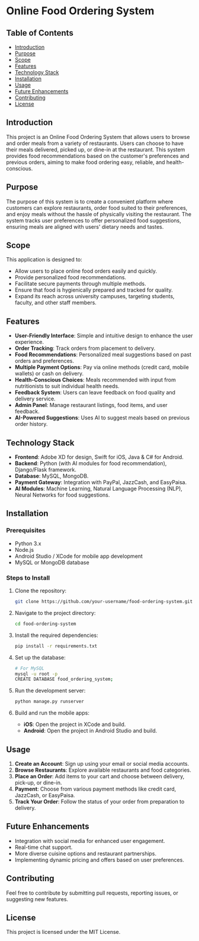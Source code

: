 # Online Food Ordering System

## Table of Contents
- [Introduction](#introduction)
- [Purpose](#purpose)
- [Scope](#scope)
- [Features](#features)
- [Technology Stack](#technology-stack)
- [Installation](#installation)
- [Usage](#usage)
- [Future Enhancements](#future-enhancements)
- [Contributing](#contributing)
- [License](#license)

## Introduction
This project is an Online Food Ordering System that allows users to browse and order meals from a variety of restaurants. Users can choose to have their meals delivered, picked up, or dine-in at the restaurant. This system provides food recommendations based on the customer's preferences and previous orders, aiming to make food ordering easy, reliable, and health-conscious.

## Purpose
The purpose of this system is to create a convenient platform where customers can explore restaurants, order food suited to their preferences, and enjoy meals without the hassle of physically visiting the restaurant. The system tracks user preferences to offer personalized food suggestions, ensuring meals are aligned with users' dietary needs and tastes.

## Scope
This application is designed to:
- Allow users to place online food orders easily and quickly.
- Provide personalized food recommendations.
- Facilitate secure payments through multiple methods.
- Ensure that food is hygienically prepared and tracked for quality.
- Expand its reach across university campuses, targeting students, faculty, and other staff members.

## Features
- **User-Friendly Interface**: Simple and intuitive design to enhance the user experience.
- **Order Tracking**: Track orders from placement to delivery.
- **Food Recommendations**: Personalized meal suggestions based on past orders and preferences.
- **Multiple Payment Options**: Pay via online methods (credit card, mobile wallets) or cash on delivery.
- **Health-Conscious Choices**: Meals recommended with input from nutritionists to suit individual health needs.
- **Feedback System**: Users can leave feedback on food quality and delivery service.
- **Admin Panel**: Manage restaurant listings, food items, and user feedback.
- **AI-Powered Suggestions**: Uses AI to suggest meals based on previous order history.

## Technology Stack
- **Frontend**: Adobe XD for design, Swift for iOS, Java & C# for Android.
- **Backend**: Python (with AI modules for food recommendation), Django/Flask framework.
- **Database**: MySQL, MongoDB.
- **Payment Gateway**: Integration with PayPal, JazzCash, and EasyPaisa.
- **AI Modules**: Machine Learning, Natural Language Processing (NLP), Neural Networks for food suggestions.

## Installation

### Prerequisites
- Python 3.x
- Node.js
- Android Studio / XCode for mobile app development
- MySQL or MongoDB database

### Steps to Install
1. Clone the repository:
    ```bash
    git clone https://github.com/your-username/food-ordering-system.git
    ```

2. Navigate to the project directory:
    ```bash
    cd food-ordering-system
    ```

3. Install the required dependencies:
    ```bash
    pip install -r requirements.txt
    ```

4. Set up the database:
    ```bash
    # For MySQL
    mysql -u root -p
    CREATE DATABASE food_ordering_system;
    ```

5. Run the development server:
    ```bash
    python manage.py runserver
    ```

6. Build and run the mobile apps:
    - **iOS**: Open the project in XCode and build.
    - **Android**: Open the project in Android Studio and build.

## Usage
1. **Create an Account**: Sign up using your email or social media accounts.
2. **Browse Restaurants**: Explore available restaurants and food categories.
3. **Place an Order**: Add items to your cart and choose between delivery, pick-up, or dine-in.
4. **Payment**: Choose from various payment methods like credit card, JazzCash, or EasyPaisa.
5. **Track Your Order**: Follow the status of your order from preparation to delivery.

## Future Enhancements
- Integration with social media for enhanced user engagement.
- Real-time chat support.
- More diverse cuisine options and restaurant partnerships.
- Implementing dynamic pricing and offers based on user preferences.

## Contributing
Feel free to contribute by submitting pull requests, reporting issues, or suggesting new features.

## License
This project is licensed under the MIT License.
